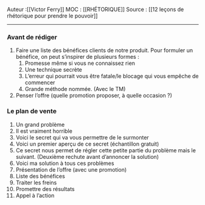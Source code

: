 
Auteur :[[Victor Ferry]]
MOC : [[RHÉTORIQUE]]
Source : [[12 leçons de rhétorique pour prendre le pouvoir]]
***

### Avant de rédiger
1. Faire une liste des bénéfices clients de notre produit. Pour formuler un bénéfice, on peut s’inspirer de plusieurs formes :
	1. Promesse même si vous ne connaissez rien
	2. Une technique secrète
	3. L’erreur qui pourrait vous être fatale/le blocage qui vous empêche de commencer
	4. Grande méthode nommée. (Avec le TM)
2. Penser l’offre (quelle promotion proposer, à quelle occasion ?)

### Le plan de vente
1. Un grand problème
2. Il est vraiment horrible
3. Voici le secret qui va vous permettre de le surmonter
4. Voici un premier aperçu de ce secret (échantillon gratuit)
5. Ce secret nous permet de régler cette petite partie du problème mais le suivant. (Deuxième rechute avant d’annoncer la solution)
6. Voici ma solution à tous ces problèmes
7. Présentation de l’offre (avec une promotion)
8. Liste des bénéfices
9. Traiter les freins
10. Promettre des résultats
11. Appel à l’action
